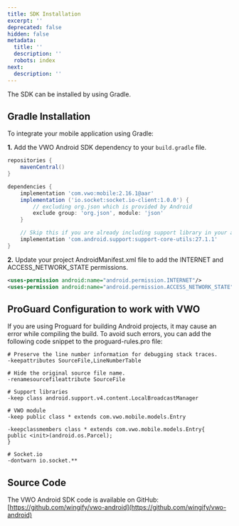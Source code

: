 ```yaml
---
title: SDK Installation
excerpt: ''
deprecated: false
hidden: false
metadata:
  title: ''
  description: ''
  robots: index
next:
  description: ''
---
```

The SDK can be installed by using Gradle.

## Gradle Installation

To integrate your mobile application using Gradle:

**1.** Add the VWO Android SDK dependency to your `build.gradle` file.

```groovy Dependencies
repositories {
    mavenCentral()
}

dependencies {
    implementation 'com.vwo:mobile:2.16.1@aar'
    implementation ('io.socket:socket.io-client:1.0.0') {
        // excluding org.json which is provided by Android
        exclude group: 'org.json', module: 'json'
    }

    // Skip this if you are already including support library in your app.
    implementation 'com.android.support:support-core-utils:27.1.1'
}
```

**2.** Update your project AndroidManifest.xml file to add the INTERNET and ACCESS\_NETWORK\_STATE permissions.

```xml AndroidManifest.xml
<uses-permission android:name="android.permission.INTERNET"/>
<uses-permission android:name="android.permission.ACCESS_NETWORK_STATE"/>
```

## ProGuard Configuration to work with VWO

If you are using Proguard for building Android projects, it may cause an error while compiling the build. To avoid such errors, you can add the following code snippet to the proguard-rules.pro file:

```shell proguard.cfg
# Preserve the line number information for debugging stack traces.
-keepattributes SourceFile,LineNumberTable

# Hide the original source file name.
-renamesourcefileattribute SourceFile

# Support libraries
-keep class android.support.v4.content.LocalBroadcastManager

# VWO module
-keep public class * extends com.vwo.mobile.models.Entry

-keepclassmembers class * extends com.vwo.mobile.models.Entry{
public <init>(android.os.Parcel);
}

# Socket.io
-dontwarn io.socket.**
```

## Source Code

The VWO Android SDK code is available on GitHub:\
[https://github.com/wingify/vwo-android](https://github.com/wingify/vwo-android)

##
